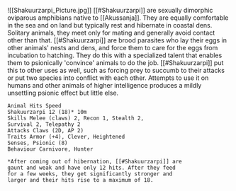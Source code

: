 ![[Shakuurzarpi_Picture.jpg]]
[[#Shakuurzarpi]] are sexually dimorphic oviparous amphibians native to [[Akussanja]]. They are equally comfortable in the sea and on land but typically rest and hibernate in coastal dens. Solitary animals, they meet only for mating and generally avoid contact other than that. [[#Shakuurzarpi]] are brood parasites who lay their eggs in other animals' nests and dens, and force them to care for the eggs from incubation to hatching. They do this with a specialized talent that enables them to psionically 'convince' animals to do the job. [[#Shakuurzarpi]] put this to other uses as well, such as forcing prey to succumb to their attacks or put two species into conflict with each other. Attempts to use it on humans and other animals of higher intelligence produces a mildly unsettling psionic effect but little else.

```
Animal Hits Speed
Shakuurzarpi 12 (18)* 10m
Skills Melee (claws) 2, Recon 1, Stealth 2,
Survival 2, Telepathy 2
Attacks Claws (2D, AP 2)
Traits Armor (+4), Clever, Heightened
Senses, Psionic (8)
Behaviour Carnivore, Hunter

*After coming out of hibernation, [[#Shakuurzarpi]] are
gaunt and weak and have only 12 hits. After they feed
for a few weeks, they get significantly stronger and
larger and their hits rise to a maximum of 18.
```
